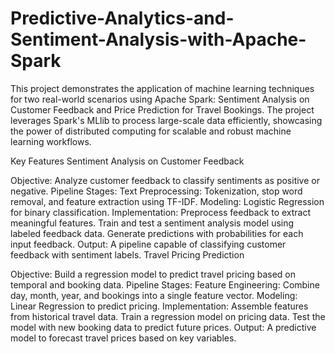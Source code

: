 # Predictive-Analytics-and-Sentiment-Analysis-with-Apache-Spark
This project demonstrates the application of machine learning techniques for two real-world scenarios using Apache Spark: Sentiment Analysis on Customer Feedback and Price Prediction for Travel Bookings. The project leverages Spark's MLlib to process large-scale data efficiently, showcasing the power of distributed computing for scalable and robust machine learning workflows.

Key Features
Sentiment Analysis on Customer Feedback

Objective: Analyze customer feedback to classify sentiments as positive or negative.
Pipeline Stages:
Text Preprocessing: Tokenization, stop word removal, and feature extraction using TF-IDF.
Modeling: Logistic Regression for binary classification.
Implementation:
Preprocess feedback to extract meaningful features.
Train and test a sentiment analysis model using labeled feedback data.
Generate predictions with probabilities for each input feedback.
Output: A pipeline capable of classifying customer feedback with sentiment labels.
Travel Pricing Prediction

Objective: Build a regression model to predict travel pricing based on temporal and booking data.
Pipeline Stages:
Feature Engineering: Combine day, month, year, and bookings into a single feature vector.
Modeling: Linear Regression to predict pricing.
Implementation:
Assemble features from historical travel data.
Train a regression model on pricing data.
Test the model with new booking data to predict future prices.
Output: A predictive model to forecast travel prices based on key variables.
